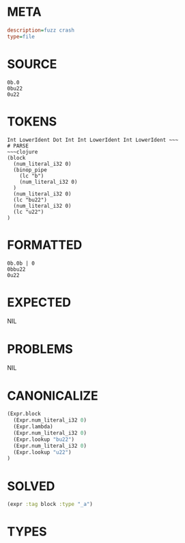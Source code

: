 # META
~~~ini
description=fuzz crash
type=file
~~~
# SOURCE
~~~roc
0b.0
0bu22
0u22
~~~
# TOKENS
~~~text
Int LowerIdent Dot Int Int LowerIdent Int LowerIdent ~~~
# PARSE
~~~clojure
(block
  (num_literal_i32 0)
  (binop_pipe
    (lc "b")
    (num_literal_i32 0)
  )
  (num_literal_i32 0)
  (lc "bu22")
  (num_literal_i32 0)
  (lc "u22")
)
~~~
# FORMATTED
~~~roc
0b.0b | 0
0bbu22
0u22
~~~
# EXPECTED
NIL
# PROBLEMS
NIL
# CANONICALIZE
~~~clojure
(Expr.block
  (Expr.num_literal_i32 0)
  (Expr.lambda)
  (Expr.num_literal_i32 0)
  (Expr.lookup "bu22")
  (Expr.num_literal_i32 0)
  (Expr.lookup "u22")
)
~~~
# SOLVED
~~~clojure
(expr :tag block :type "_a")
~~~
# TYPES
~~~roc
~~~
